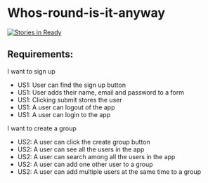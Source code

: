 # Whos-round-is-it-anyway


[![Stories in Ready](https://badge.waffle.io/2blastoff/Whos-round-is-it-anyway.png?label=ready&title=Ready)](http://waffle.io/2blastoff/Whos-round-is-it-anyway)

Requirements:
---------
I want to sign up
* US1: User can find the sign up button
* US1: User adds their name, email and password to a form
* US1: Clicking submit stores the user
* US1: A user can logout of the app
* US1: A user can login to the app

I want to create a group
* US2: A user can click the create group button
* US2: A user can see all the users in the app
* US2: A user can search among all the users in the app
* US2: A user can add one other user to a group
* US2: A user can add multiple users at the same time to a group
